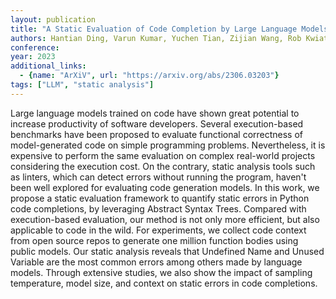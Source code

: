 ```yaml
---
layout: publication
title: "A Static Evaluation of Code Completion by Large Language Models"
authors: Hantian Ding, Varun Kumar, Yuchen Tian, Zijian Wang, Rob Kwiatkowski, Xiaopeng Li, Murali Krishna Ramanathan, Baishakhi Ray, Parminder Bhatia, Sudipta Sengupta, Dan Roth, Bing Xiang
conference:
year: 2023
additional_links:
  - {name: "ArXiV", url: "https://arxiv.org/abs/2306.03203"}
tags: ["LLM", "static analysis"]
---
```

Large language models trained on code have shown great potential to increase productivity of software developers. Several execution-based benchmarks have been proposed to evaluate functional correctness of model-generated code on simple programming problems. Nevertheless, it is expensive to perform the same evaluation on complex real-world projects considering the execution cost. On the contrary, static analysis tools such as linters, which can detect errors without running the program, haven't been well explored for evaluating code generation models. In this work, we propose a static evaluation framework to quantify static errors in Python code completions, by leveraging Abstract Syntax Trees. Compared with execution-based evaluation, our method is not only more efficient, but also applicable to code in the wild. For experiments, we collect code context from open source repos to generate one million function bodies using public models. Our static analysis reveals that Undefined Name and Unused Variable are the most common errors among others made by language models. Through extensive studies, we also show the impact of sampling temperature, model size, and context on static errors in code completions.
